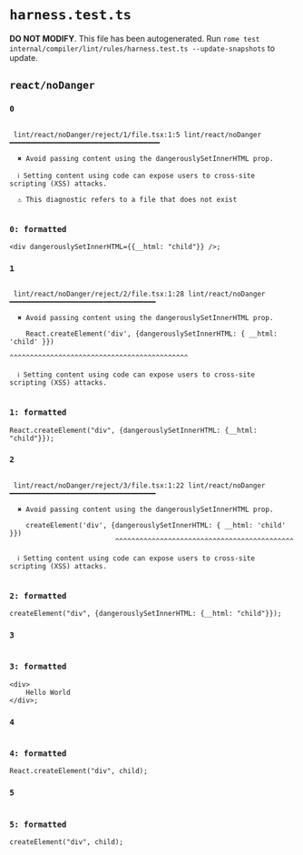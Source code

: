 # `harness.test.ts`

**DO NOT MODIFY**. This file has been autogenerated. Run `rome test internal/compiler/lint/rules/harness.test.ts --update-snapshots` to update.

## `react/noDanger`

### `0`

```

 lint/react/noDanger/reject/1/file.tsx:1:5 lint/react/noDanger ━━━━━━━━━━━━━━━━━━━━━━━━━━━━━━━━━━━━━

  ✖ Avoid passing content using the dangerouslySetInnerHTML prop.

  ℹ Setting content using code can expose users to cross-site scripting (XSS) attacks.

  ⚠ This diagnostic refers to a file that does not exist


```

### `0: formatted`

```tsx
<div dangerouslySetInnerHTML={{__html: "child"}} />;

```

### `1`

```

 lint/react/noDanger/reject/2/file.tsx:1:28 lint/react/noDanger ━━━━━━━━━━━━━━━━━━━━━━━━━━━━━━━━━━━━

  ✖ Avoid passing content using the dangerouslySetInnerHTML prop.

    React.createElement('div', {dangerouslySetInnerHTML: { __html: 'child' }})
                                ^^^^^^^^^^^^^^^^^^^^^^^^^^^^^^^^^^^^^^^^^^^^

  ℹ Setting content using code can expose users to cross-site scripting (XSS) attacks.


```

### `1: formatted`

```tsx
React.createElement("div", {dangerouslySetInnerHTML: {__html: "child"}});

```

### `2`

```

 lint/react/noDanger/reject/3/file.tsx:1:22 lint/react/noDanger ━━━━━━━━━━━━━━━━━━━━━━━━━━━━━━━━━━━━

  ✖ Avoid passing content using the dangerouslySetInnerHTML prop.

    createElement('div', {dangerouslySetInnerHTML: { __html: 'child' }})
                          ^^^^^^^^^^^^^^^^^^^^^^^^^^^^^^^^^^^^^^^^^^^^

  ℹ Setting content using code can expose users to cross-site scripting (XSS) attacks.


```

### `2: formatted`

```tsx
createElement("div", {dangerouslySetInnerHTML: {__html: "child"}});

```

### `3`

```

```

### `3: formatted`

```tsx
<div>
	Hello World
</div>;

```

### `4`

```

```

### `4: formatted`

```tsx
React.createElement("div", child);

```

### `5`

```

```

### `5: formatted`

```tsx
createElement("div", child);

```
